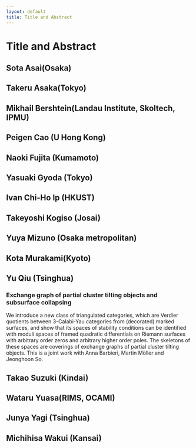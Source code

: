 ```yaml
---
layout: default
title: Title and Abstract
---
```


<script type="text/x-mathjax-config">MathJax.Hub.Config({tex2jax:{inlineMath:[['\$','\$'],['\\(','\\)']],processEscapes:true},CommonHTML: {matchFontHeight:false}});</script>
<script type="text/javascript" async src="https://cdnjs.cloudflare.com/ajax/libs/mathjax/2.7.1/MathJax.js?config=TeX-MML-AM_CHTML"></script>

# Title and Abstract

## Sota Asai(Osaka)

## Takeru Asaka(Tokyo)

## Mikhail Bershtein(Landau Institute, Skoltech, IPMU)

## Peigen Cao (U Hong Kong)

## Naoki Fujita (Kumamoto)

## Yasuaki Gyoda (Tokyo)

## Ivan Chi-Ho Ip (HKUST)

## Takeyoshi Kogiso (Josai)

## Yuya Mizuno (Osaka metropolitan)

## Kota Murakami(Kyoto)

## Yu Qiu (Tsinghua)
### Exchange graph of partial cluster tilting objects and subsurface collapsing
We introduce a new class of triangulated categories, which are Verdier quotients between 3-Calabi-Yau categories from (decorated) marked surfaces, and show that its spaces of stability conditions can be identified with moduli spaces of framed quadratic differentials on Riemann surfaces with arbitrary order zeros and arbitrary higher order poles. The skeletons of these spaces are coverings of exchange graphs of partial cluster tilting objects.
This is a joint work with Anna Barbieri, Martin Möller and Jeonghoon So.

## Takao Suzuki (Kindai)

## Wataru Yuasa(RIMS, OCAMI)

## Junya Yagi (Tsinghua)

## Michihisa Wakui (Kansai)